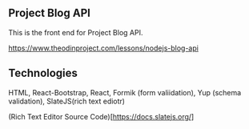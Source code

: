 ## Project Blog API

This is the front end for Project Blog API.

https://www.theodinproject.com/lessons/nodejs-blog-api

## Technologies

HTML, React-Bootstrap, React, Formik (form valiidation), Yup (schema validation), SlateJS(rich text ediotr)

(Rich Text Editor Source Code)[https://docs.slatejs.org/]
